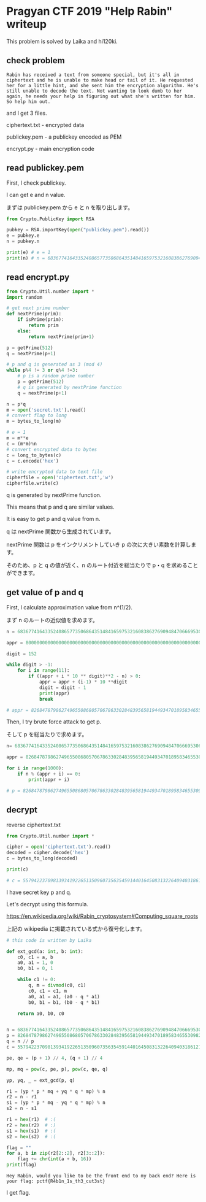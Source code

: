 # Pragyan CTF 2019 "Help Rabin" writeup

This problem is solved by Laika and hi120ki.

## check problem

```
Rabin has received a text from someone special, but it's all in ciphertext and he is unable to make head or tail of it. He requested her for a little hint, and she sent him the encryption algorithm. He's still unable to decode the text. Not wanting to look dumb to her again, he needs your help in figuring out what she's written for him. So help him out.
```

and I get 3 files.

ciphertext.txt - encrypted data

publickey.pem - a publickey encoded as PEM

encrypt.py - main encryption code

## read publickey.pem

First, I check publickey.

I can get e and n value.

まずは publickey.pem から e と n を取り出します。

```python
from Crypto.PublicKey import RSA

pubkey = RSA.importKey(open("publickey.pem").read())
e = pubkey.e
n = pubkey.n

print(e) # e = 1
print(n) # n = 68367741643352408657735068643514841659753216083862769094847066695306696933618090026602354837201210914348646470450259642887798188510482019698636160200778870456236361521880907328722252080005877088416283896813311117096542977573101128888124000494645965045855288082328139311932783360168599377647677632122110245577
```

## read encrypt.py

```python
from Crypto.Util.number import *
import random

# get next prime number
def nextPrime(prim):
    if isPrime(prim):
        return prim
    else:
        return nextPrime(prim+1)

p = getPrime(512)
q = nextPrime(p+1)

# p and q is generated as 3 (mod 4)
while p%4 != 3 or q%4 !=3:
    # p is a random prime number
    p = getPrime(512)
    # q is generated by nextPrime function
    q = nextPrime(p+1)

n = p*q
m = open('secret.txt').read()
# convert flag to long
m = bytes_to_long(m)

# e = 1
m = m**e
c = (m*m)%n
# convert encrypted data to bytes
c = long_to_bytes(c)
c = c.encode('hex')

# write encrypted data to text file
cipherfile = open('ciphertext.txt','w')
cipherfile.write(c)
```

q is generated by nextPrime function.

This means that p and q are similar values.

It is easy to get p and q value from n.

q は nextPrime 関数から生成されています。

nextPrime 関数は p をインクリメントしていき p の次に大きい素数を計算します。

そのため、p と q の値が近く、n のルート付近を総当たりで p・q を求めることができます。

## get value of p and q

First, I calculate approximation value from n^(1/2).

まず n のルートの近似値を求めます。

```python
n = 68367741643352408657735068643514841659753216083862769094847066695306696933618090026602354837201210914348646470450259642887798188510482019698636160200778870456236361521880907328722252080005877088416283896813311117096542977573101128888124000494645965045855288082328139311932783360168599377647677632122110245577

appr = 8000000000000000000000000000000000000000000000000000000000000000000000000000000000000000000000000000000000000000000000000000000000000000000000000000000000

digit = 152

while digit > -1:
    for i in range(11):
        if ((appr + i * 10 ** digit)**2 - n) > 0:
            appr = appr + (i-1) * 10 **digit
            digit = digit - 1
            print(appr)
            break

# appr = 8268478798627496550868057067863302848395658194493470189583465530982345058367642548587735876643165276333944105562045538477589025350029252013031979923054810
```

Then, I try brute force attack to get p.

そして p を総当たりで求めます。

```python
n= 68367741643352408657735068643514841659753216083862769094847066695306696933618090026602354837201210914348646470450259642887798188510482019698636160200778870456236361521880907328722252080005877088416283896813311117096542977573101128888124000494645965045855288082328139311932783360168599377647677632122110245577

appr = 8268478798627496550868057067863302848395658194493470189583465530982345058367642548587735876643165276333944105562045538477589025350029252013031979923054810

for i in range(1000):
    if n % (appr + i) == 0:
        print(appr + i)

# p = 8268478798627496550868057067863302848395658194493470189583465530982345058367642548587735876643165276333944105562045538477589025350029252013031979923054823
```

## decrypt

reverse ciphertext.txt

```python
from Crypto.Util.number import *

cipher = open('ciphertext.txt').read()
decoded = cipher.decode('hex')
c = bytes_to_long(decoded)

print(c)

# c = 55794223709813934192265135096073563545914401645083132264094031861211381439924290498765378643984142482022780941488967640941896234878298378029331869035026299883890239650523385184000895121634725249518610468891121286187697095281449541110528807147056849808508384046722319812216434329882704675650502328191347845959
```

I have secret key p and q.

Let's decrypt using this formula.

<https://en.wikipedia.org/wiki/Rabin_cryptosystem#Computing_square_roots>

上記の wikipedia に掲載されている式から復号化します。

```python
# this code is written by Laika

def ext_gcd(a: int, b: int):
    c0, c1 = a, b
    a0, a1 = 1, 0
    b0, b1 = 0, 1

    while c1 != 0:
        q, m = divmod(c0, c1)
        c0, c1 = c1, m
        a0, a1 = a1, (a0 - q * a1)
        b0, b1 = b1, (b0 - q * b1)

    return a0, b0, c0


n = 68367741643352408657735068643514841659753216083862769094847066695306696933618090026602354837201210914348646470450259642887798188510482019698636160200778870456236361521880907328722252080005877088416283896813311117096542977573101128888124000494645965045855288082328139311932783360168599377647677632122110245577
p = 8268478798627496550868057067863302848395658194493470189583465530982345058367642548587735876643165276333944105562045538477589025350029252013031979923054823
q = n // p
c = 55794223709813934192265135096073563545914401645083132264094031861211381439924290498765378643984142482022780941488967640941896234878298378029331869035026299883890239650523385184000895121634725249518610468891121286187697095281449541110528807147056849808508384046722319812216434329882704675650502328191347845959

pe, qe = (p + 1) // 4, (q + 1) // 4

mp, mq = pow(c, pe, p), pow(c, qe, q)

yp, yq, _ = ext_gcd(p, q)

r1 = (yp * p * mq + yq * q * mp) % n
r2 = n - r1
s1 = (yp * p * mq - yq * q * mp) % n
s2 = n - s1

r1 = hex(r1)  # :(
r2 = hex(r2)  # :)
s1 = hex(s1)  # :(
s2 = hex(s2)  # :(

flag = ""
for a, b in zip(r2[2::2], r2[3::2]):
    flag += chr(int(a + b, 16))
print(flag)
```

```
Hey Rabin, would you like to be the front end to my back end? Here is your flag: pctf{R4b1n_1s_th3_cut3st}
```

I get flag.
